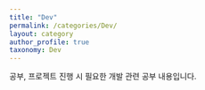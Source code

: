 ```yaml
---
title: "Dev"
permalink: /categories/Dev/
layout: category
author_profile: true
taxonomy: Dev
---
```


 



 공부, 프로젝트 진행 시 필요한 개발 관련 공부 내용입니다.